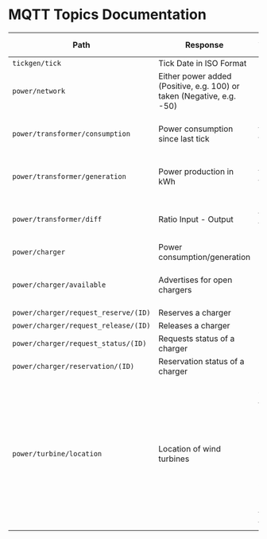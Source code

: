 # MQTT Topics Documentation

| Path | Response | Additional Notes |
|------|----------|------------------|
|`tickgen/tick`| Tick Date in ISO Format |                  |
|`power/network`| Either power added (Positive, e.g. 100) or taken (Negative, e.g. -50)  |                  |
|`power/transformer/consumption`| Power consumption since last tick | Published for last tick on new tick |
|`power/transformer/generation`| Power production in kWh | Published for last tick on new tick |
|`power/transformer/diff`| Ratio Input - Output | Published for last tick on new tick |
|`power/charger`| Power consumption/generation | |
|`power/charger/available`| Advertises for open chargers | Published per charger per tick |
|`power/charger/request_reserve/(ID)`| Reserves a charger |  |
|`power/charger/request_release/(ID)`| Releases a charger |  |
|`power/charger/request_status/(ID)`| Requests status of a charger |  |
|`power/charger/reservation/(ID)`| Reservation status of a charger |  |
|`power/turbine/location`| Location of wind turbines | Every wind turbine publishes its location once. The location also serves as a unique identifier (ID) for the turbine. |